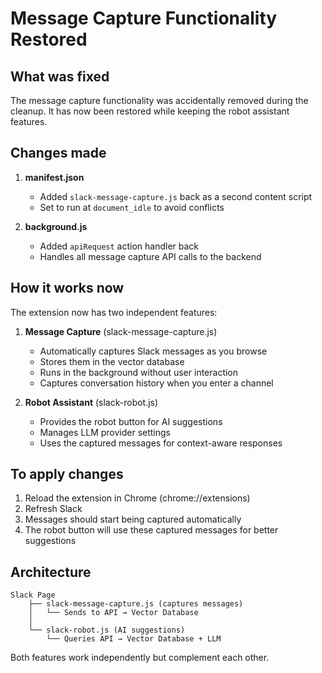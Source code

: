 # Message Capture Functionality Restored

## What was fixed
The message capture functionality was accidentally removed during the cleanup. It has now been restored while keeping the robot assistant features.

## Changes made

1. **manifest.json**
   - Added `slack-message-capture.js` back as a second content script
   - Set to run at `document_idle` to avoid conflicts

2. **background.js**
   - Added `apiRequest` action handler back
   - Handles all message capture API calls to the backend

## How it works now

The extension now has two independent features:

1. **Message Capture** (slack-message-capture.js)
   - Automatically captures Slack messages as you browse
   - Stores them in the vector database
   - Runs in the background without user interaction
   - Captures conversation history when you enter a channel

2. **Robot Assistant** (slack-robot.js)
   - Provides the robot button for AI suggestions
   - Manages LLM provider settings
   - Uses the captured messages for context-aware responses

## To apply changes

1. Reload the extension in Chrome (chrome://extensions)
2. Refresh Slack
3. Messages should start being captured automatically
4. The robot button will use these captured messages for better suggestions

## Architecture

```
Slack Page
    ├── slack-message-capture.js (captures messages)
    │   └── Sends to API → Vector Database
    │
    └── slack-robot.js (AI suggestions)
        └── Queries API → Vector Database + LLM
```

Both features work independently but complement each other.